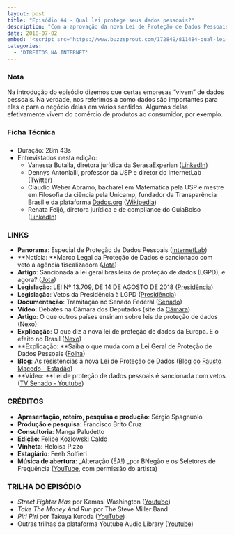```yaml
---
layout: post
title: "Episódio #4 - Qual lei protege seus dados pessoais?"
description: "Com a aprovação da nova Lei de Proteção de Dados Pessoais, o Brasil entrou na lista de países que possuem regulação específica para isso. A discussão aconteceu durante anos e foi, geralmente, bem recebida. Quais grandes desafios e incertezas cercam essa nova legislação? Como nossos dados serão tratados daqui para frente?"
date: 2018-07-02
embed: '<script src="https://www.buzzsprout.com/172849/811484-qual-lei-protege-seus-dados-pessoais.js?player=small" type="text/javascript" charset="utf-8"></script>'
categories:
  - 'DIREITOS NA INTERNET'
---
```


### Nota

Na introdução do episódio dizemos que certas empresas “vivem” de dados pessoais. Na verdade, nos referimos a como  dados são importantes para elas e para o negócio delas em vários sentidos. Algumas delas efetivamente vivem do comércio de produtos ao consumidor, por exemplo.


### **Ficha Técnica**

###

- Duração: 28m 43s
- Entrevistados nesta edição: 
    - Vanessa Butalla, diretora jurídica da SerasaExperian ([LinkedIn](https://www.linkedin.com/in/vanessa-lopes-butalla-509a516/?originalSubdomain=br))
    - Dennys Antonialli, professor da USP e diretor do InternetLab ([Twitter](https://twitter.com/dennysanfran))
    - Claudio Weber Abramo, bacharel em Matemática pela USP e mestre em Filosofia da ciência pela Unicamp, fundador da Transparência Brasil e da plataforma [Dados.org](http://dados.org/) ([Wikipedia](https://pt.wikipedia.org/wiki/Cl%C3%A1udio_Weber_Abramo))
    - Renata Feijó, diretora jurídica e de compliance do GuiaBolso ([LinkedIn](https://www.linkedin.com/in/renata-feij%C3%B3-7840a874/?originalSubdomain=br))

### LINKS

- **Panorama**: Especial de Proteção de Dados Pessoais ([InternetLab](http://www.internetlab.org.br/pt/semana-especial-protecao-de-dados-pessoais/))
- **Notícia: **Marco Legal da Proteção de Dados é sancionado com veto a agência fiscalizadora ([Jota](https://www.jota.info/coberturas-especiais/liberdade-de-expressao/veto-protecao-dados-temer-14082018))
- **Artigo**: Sancionada a lei geral brasileira de proteção de dados (LGPD), e agora? ([Jota](https://www.jota.info/opiniao-e-analise/colunas/direito-digital/sancionada-a-lei-geral-brasileira-de-protecao-de-dados-lgpd-e-agora-14082018))
- **Legislação**: LEI Nº 13.709, DE 14 DE AGOSTO DE 2018 ([Presidência](http://www.planalto.gov.br/ccivil_03/_ato2015-2018/2018/lei/L13709.htm))
- **Legislação**: Vetos da Presidência à LGPD ([Presidência](http://www.planalto.gov.br/ccivil_03/_ato2015-2018/2018/Msg/VEP/VEP-451.htm))
- **Documentação**: Tramitação no Senado Federal ([Senado](https://www25.senado.leg.br/web/atividade/materias/-/materia/133486))
- **Vídeo:** Debates na Câmara dos Deputados (site da [Câmara](http://www2.camara.leg.br/atividade-legislativa/webcamara/arquivos/videoArquivo?codSessao=72720))
- **Artigo**: O que outros países ensinam sobre leis de proteção de dados ([Nexo](https://www.nexojornal.com.br/ensaio/2018/O-que-outros-pa%C3%ADses-ensinam-sobre-leis-de-prote%C3%A7%C3%A3o-de-dados))
- **Explicação**: O que diz a nova lei de proteção de dados da Europa. E o efeito no Brasil ([Nexo](https://www.nexojornal.com.br/expresso/2018/05/25/O-que-diz-a-nova-lei-de-prote%C3%A7%C3%A3o-de-dados-da-Europa.-E-o-efeito-no-Brasil))
- **Explicação: **Saiba o que muda com a Lei Geral de Proteção de Dados Pessoais ([Folha](https://www1.folha.uol.com.br/mercado/2018/08/saiba-o-que-muda-com-a-lei-geral-de-protecao-de-dados-pessoais.shtml))
- **Blog**: As resistências à nova Lei de Proteção de Dados ([Blog do Fausto Macedo - Estadão](https://politica.estadao.com.br/blogs/fausto-macedo/as-resistencias-a-nova-lei-de-protecao-de-dados/))
- **Vídeo: **Lei de proteção de dados pessoais é sancionada com vetos ([TV Senado - Youtube](https://www.youtube.com/watch?v=Yi6kvstUZJk&t=24s))

### CRÉDITOS

- **Apresentação, roteiro, pesquisa e produção**: Sérgio Spagnuolo
- **Produção e pesquisa**: Francisco Brito Cruz
- **Consultoria**: Manga Paludetto
- **Edição**: Felipe Kozlowski Caldo
- **Vinheta**: Heloisa Pizzo
- **Estagiário**: Feeh Solfieri
- **Música de abertura**: _Alteração (ÉA!) _por BNegão e os Seletores de Frequência ([YouTube](https://www.youtube.com/watch?v=EmCgOADirkg), com permissão do artista)  

### TRILHA DO EPISÓDIO

- _Street Fighter Mas_ por Kamasi Washington ([Youtube](https://www.youtube.com/watch?v=LdyabrdFMC8))
- _Take The Money And Run_ por The Steve Miller Band
- _Piri Piri_ por Takuya Kuroda ([YouTube](https://www.youtube.com/watch?v=WN-pYHdSOa4))
- Outras trilhas da plataforma Youtube Audio Library ([Youtube](https://www.youtube.com/audiolibrary/music))
